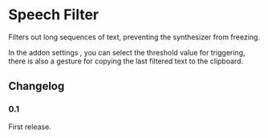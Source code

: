 # Speech Filter

Filters out long sequences of text, preventing the synthesizer from freezing.

In the addon settings , you can select the threshold value for triggering, there is also a gesture for copying the last filtered text to the clipboard.

## Changelog

### 0.1

First release.
